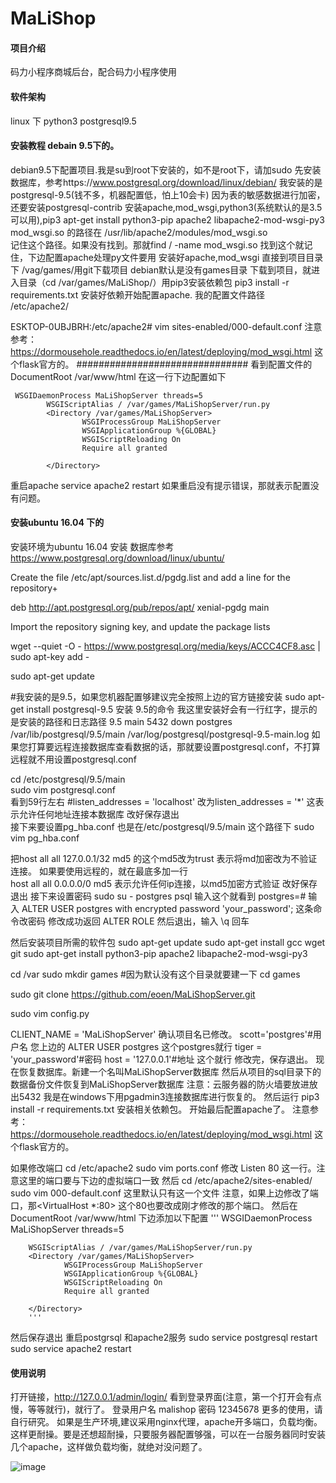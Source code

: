 # MaLiShop

#### 项目介绍
码力小程序商城后台，配合码力小程序使用

#### 软件架构
linux 下 python3  postgresql9.5  


#### 安装教程  debain 9.5下的。

debian9.5下配置项目.我是su到root下安装的，如不是root下，请加sudo
先安装数据库，参考https://www.postgresql.org/download/linux/debian/   我安装的是postgresql-9.5(钱不多，机器配置低，怕上10会卡)
因为表的敏感数据进行加密，还要安装postgresql-contrib
安装apache,mod_wsgi,python3(系统默认的是3.5可以用),pip3
apt-get install python3-pip apache2 libapache2-mod-wsgi-py3
mod_wsgi.so  的路径在 /usr/lib/apache2/modules/mod_wsgi.so   
记住这个路径。如果没有找到。那就find / -name mod_wsgi.so  找到这个就记住，下边配置apache处理py文件要用
安装好apache,mod_wsgi 直接到项目目录下 /vag/games/用git下载项目  debian默认是没有games目录
下载到项目，就进入目录（cd /var/games/MaLiShop/）用pip3安装依赖包  pip3 install -r requirements.txt 
安装好依赖开始配置apache.   我的配置文件路径  /etc/apache2/   

ESKTOP-0UBJBRH:/etc/apache2# vim sites-enabled/000-default.conf 
注意参考：https://dormousehole.readthedocs.io/en/latest/deploying/mod_wsgi.html     这个flask官方的。
############################### 看到配置文件的DocumentRoot /var/www/html  在这一行下边配置如下
       
```
 WSGIDaemonProcess MaLiShopServer threads=5
        WSGIScriptAlias / /var/games/MaLiShopServer/run.py                                                                                                             
        <Directory /var/games/MaLiShopServer>
                WSGIProcessGroup MaLiShopServer
                WSGIApplicationGroup %{GLOBAL}
                WSGIScriptReloading On
                Require all granted

        </Directory>
```


重启apache  service apache2 restart   如果重启没有提示错误，那就表示配置没有问题。



####  安装ubuntu 16.04 下的
 安装环境为ubuntu 16.04
安装 数据库参考  https://www.postgresql.org/download/linux/ubuntu/

Create the file /etc/apt/sources.list.d/pgdg.list and add a line for the repository+

deb http://apt.postgresql.org/pub/repos/apt/ xenial-pgdg main

Import the repository signing key, and update the package lists

wget --quiet -O - https://www.postgresql.org/media/keys/ACCC4CF8.asc | sudo apt-key add -

sudo apt-get update

#我安装的是9.5，如果您机器配置够建议完全按照上边的官方链接安装 
sudo apt-get install postgresql-9.5      安装 9.5的命令
我这里安装好会有一行红字，提示的是安装的路径和日志路径
9.5 main    5432 down   postgres /var/lib/postgresql/9.5/main /var/log/postgresql/postgresql-9.5-main.log
如果您打算要远程连接数据库查看数据的话，那就要设置postgresql.conf，不打算远程就不用设置postgresql.conf

cd /etc/postgresql/9.5/main    
sudo vim postgresql.conf    
看到59行左右   #listen_addresses = 'localhost' 
改为listen_addresses = '*'    这表示允许任何地址连接本数据库 
改好保存退出   
接下来要设置pg_hba.conf
也是在/etc/postgresql/9.5/main    这个路径下
 sudo vim pg_hba.conf

把host    all             all             127.0.0.1/32     md5   的这个md5改为trust  表示将md加密改为不验证连接。
如果要使用远程的，就在最底多加一行   
host    all             all             0.0.0.0/0              md5    表示允许任何ip连接，以md5加密方式验证
改好保存退出
接下来设置密码
sudo su - postgres
psql   输入这个就看到   postgres=#
输入   ALTER USER postgres with encrypted password 'your_password';    这条命令改密码
修改成功返回   ALTER ROLE
然后退出，输入    \q   回车

然后安装项目所需的软件包
sudo apt-get update
sudo apt-get install gcc wget git 
sudo apt-get install python3-pip apache2 libapache2-mod-wsgi-py3

cd /var
 sudo mkdir games   #因为默认没有这个目录就要建一下
cd games   

 sudo git clone https://github.com/eoen/MaLiShopServer.git
 
sudo vim config.py

CLIENT_NAME = 'MaLiShopServer'  确认项目名已修改。
scott='postgres'#用户名    您上边的    ALTER USER postgres  这个postgres就行
tiger = 'your_password'#密码
host = '127.0.0.1'#地址  这个就行
修改完，保存退出。
现在恢复数据库。新建一个名叫MaLiShopServer数据库
然后从项目的sql目录下的数据备份文件恢复到MaLiShopServer数据库
注意：云服务器的防火墙要放进放出5432
我是在windows下用pgadmin3连接数据库进行恢复的。
然后运行    pip3 install -r requirements.txt      安装相关依赖包。
开始最后配置apache了。
注意参考：https://dormousehole.readthedocs.io/en/latest/deploying/mod_wsgi.html     这个flask官方的。

如果修改端口 cd  /etc/apache2   sudo vim ports.conf    修改   Listen 80    这一行。注意这里的端口要与下边的虚拟端口一致
然后  cd /etc/apache2/sites-enabled/       sudo vim 000-default.conf     这里默认只有这一个文件
注意，如果上边修改了端口，那<VirtualHost *:80>  这个80也要改成刚才修改的那个端口。
然后在   DocumentRoot /var/www/html   下边添加以下配置
'''
       WSGIDaemonProcess MaLiShopServer threads=5
 
        WSGIScriptAlias / /var/games/MaLiShopServer/run.py                                                                                                     
        <Directory /var/games/MaLiShopServer>
                WSGIProcessGroup MaLiShopServer
                WSGIApplicationGroup %{GLOBAL}
                WSGIScriptReloading On
                Require all granted

        </Directory>
        '''
然后保存退出
重启postgrsql   和apache2服务
 sudo service postgresql restart
 sudo service apache2 restart

#### 使用说明

打开链接，http://127.0.0.1/admin/login/   看到登录界面(注意，第一个打开会有点慢，等等就行)，就行了。
登录用户名  malishop  密码  12345678
更多的使用，请自行研究。
如果是生产环境,建议采用nginx代理，apache开多端口，负载均衡。这样更耐操。要是还想超耐操，只要服务器配置够强，可以在一台服务器同时安装几个apache，这样做负载均衡，就绝对没问题了。

![image](https://cdn.maliapi.cn/image/maligithubdemo.png)

